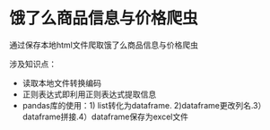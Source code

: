 #  饿了么商品信息与价格爬虫

通过保存本地html文件爬取饿了么商品信息与价格爬虫

涉及知识点：
*  读取本地文件转换编码
*  正则表达式即利用正则表达式提取信息
*  pandas库的使用：1) list转化为dataframe. 2)dataframe更改列名.3）dataframe拼接.4）dataframe保存为excel文件
